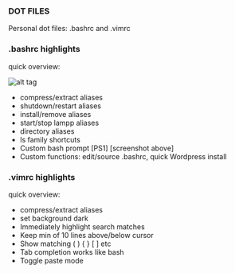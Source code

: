 ### DOT FILES

Personal dot files:  .bashrc and .vimrc
### .bashrc highlights
quick overview:

![alt tag](http://i.imgur.com/iPMrhOs.png)

* compress/extract  aliases
* shutdown/restart aliases
* install/remove aliases
* start/stop lampp aliases
* directory aliases
* ls family shortcuts
* Custom bash prompt [PS1]   [screenshot above]
* Custom functions: edit/source .bashrc, quick Wordpress install

### .vimrc highlights
quick overview:
* compress/extract  aliases
* set background dark
* Immediately highlight search matches
* Keep min of 10 lines above/below cursor
* Show matching ( ) { } [ ] etc
* Tab completion works like bash
* Toggle paste mode

